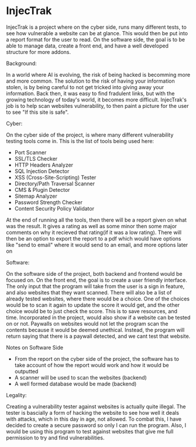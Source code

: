 # InjecTrak
InjecTrak is a project where on the cyber side, runs many different tests, to see how vulnerable a website can be at glance. This would then be put into a report format for the user to read. On the software side, the goal is to be able to manage data, create a front end, and have a well developed structure for more addons.

Background:

In a world where AI is evolving, the risk of being hacked is becomming more and more common. The solution to the risk of having your information stolen, is by being careful to not get tricked into giving away your information. Back then, it was easy to find fradulent links, but with the growing technology of today's world, it becomes more difficult. InjecTrak's job is to help scan websites vulnerability, to then paint a picture for the user to see "If this site is safe". 


Cyber:

On the cyber side of the project, is where many different vulnerability testing tools come in. This is the list of tools being used here:
 - Port Scanner
 - SSL/TLS Checker
 - HTTP Headers Analyzer
 - SQL Injection Detector
 - XSS (Cross-Site-Scripting) Tester
 - Directory/Path Traversal Scanner
 - CMS & Plugin Detector
 - Sitemap Analyzer
 - Password Strength Checker
 - Content Security Policy Validator

At the end of running all the tools, then there will be a report given on what was the result. It gives a rating as well as some minor then some major comments on why it recieved that rating(if it was a low rating). There will then be an option to export the report to a pdf which would have options like "send to email" where it would send to an email, and more options later on

Software:

On the software side of the project, both backend and frontend would be focused on. On the front end, the goal is to create a user friendly interface. The only input that the program will take from the user is a sign in feature, and also websites that they want scanned. There will also be a list of already tested websites, where there would be a choice. One of the choices would be to scan it again to update the score it would get, and the other choice would be to just check the score. This is to save resources, and time. 
Incorporated in the project, would also show if a website can be tested on or not. Paywalls on websites would not let the program scan the contents because it would be deemed unethical. Instead, the program will return saying that there is a paywall detected, and we cant test that website. 

Notes on Software Side
- From the report on the cyber side of the project, the software has to take account of how the report would work and how it would be outputted
- A scanner will be used to scan the websites (backend)
- A well formed database would be made (backend)

Legality:

Creating a vulnerability tester against websites is actually quite illegal. The tester is bascially a form of hacking the website to see how well it deals with attacks, which in this day in age, not allowed. To combat this, I have decided to create a secure password so only I can run the program. Also, I would be using this program to test against websites that give me full permission to try and find vulnerabilities.
